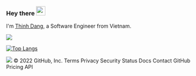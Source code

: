 ### Hey there <img src="https://media.giphy.com/media/hvRJCLFzcasrR4ia7z/giphy.gif" width="25px">

I'm [Thinh Dang](https://github.com/thinhdanggroup), a Software Engineer from Vietnam.

![](https://visitor-badge.glitch.me/badge?page_id=tranngoclam.tranngoclam)


[![Top Langs](https://github-readme-stats.vercel.app/api/top-langs/?username=thinhdanggroup&langs_count=6&hide=JavaScript,CSS,HTML,SCSS)](https://github.com/anuraghazra/github-readme-stats)


<img src="https://github-readme-stats.vercel.app/api?username=thinhdanggroup&show_icons=true&theme=radical" />
© 2022 GitHub, Inc.
Terms
Privacy
Security
Status
Docs
Contact GitHub
Pricing
API
